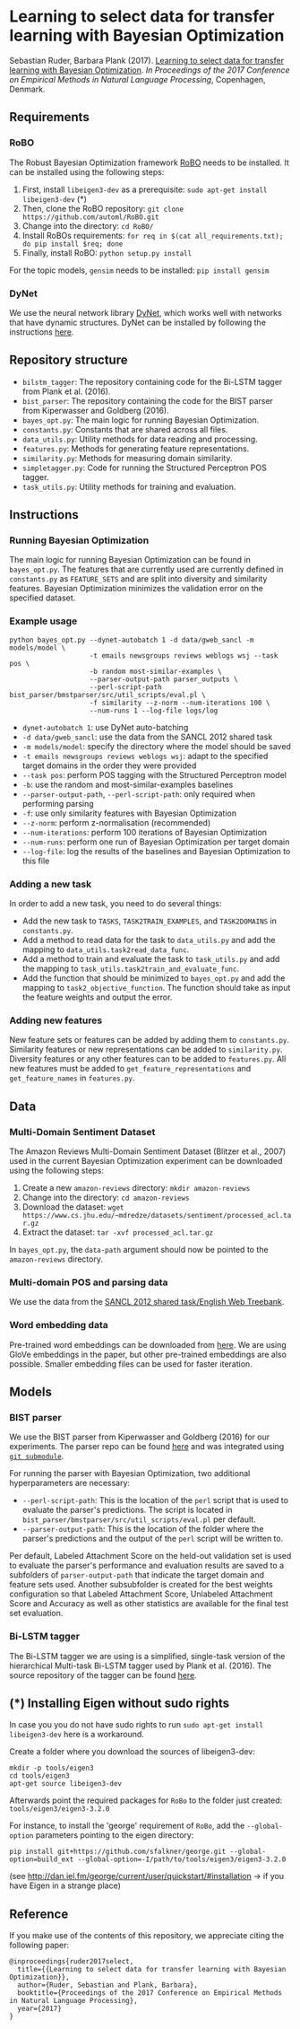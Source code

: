 # Learning to select data for transfer learning with Bayesian Optimization

Sebastian Ruder, Barbara Plank (2017). [Learning to select data for transfer learning with Bayesian Optimization](https://arxiv.org/abs/1707.05246). _In Proceedings of the 2017 Conference 
on Empirical Methods in Natural Language Processing_, Copenhagen, Denmark.

## Requirements

### RoBO

The Robust Bayesian Optimization framework [RoBO](http://automl.github.io/RoBO/) needs to be installed.
It can be installed using the following steps:

1. First, install `libeigen3-dev` as a prerequisite:
`sudo apt-get install libeigen3-dev` (*)
2. Then, clone the RoBO repository: 
`git clone https://github.com/automl/RoBO.git`
3. Change into the directory: `cd RoBO/`
4. Install RoBOs requirements:
`for req in $(cat all_requirements.txt); do pip install $req; done`
5. Finally, install RoBO:
`python setup.py install`

For the topic models, `gensim` needs to be installed:
`pip install gensim`

### DyNet

We use the neural network library [DyNet](http://dynet.readthedocs.io/en/latest/index.html),
which works well with networks that have dynamic structures. DyNet can be 
installed by following the instructions [here](http://dynet.readthedocs.io/en/latest/python.html#manual-installation).

## Repository structure

- `bilstm_tagger`: The repository containing code for the Bi-LSTM tagger from 
Plank et al. (2016).
- `bist_parser`: The repository containing the code for the BIST parser from 
Kiperwasser and Goldberg (2016).
- `bayes_opt.py`: The main logic for running Bayesian Optimization.
- `constants.py`: Constants that are shared across all files.
- `data_utils.py`: Utility methods for data reading and processing.
- `features.py`: Methods for generating feature representations.
- `similarity.py`: Methods for measuring domain similarity.
- `simpletagger.py`: Code for running the Structured Perceptron POS tagger.
- `task_utils.py`: Utility methods for training and evaluation.

## Instructions

### Running Bayesian Optimization

The main logic for running Bayesian Optimization can be found in `bayes_opt.py`.
The features that are currently used are currently defined in `constants.py` as
`FEATURE_SETS` and are split into diversity and similarity features.
Bayesian Optimization minimizes the validation error on the specified dataset.

### Example usage

```
python bayes_opt.py --dynet-autobatch 1 -d data/gweb_sancl -m models/model \
                    -t emails newsgroups reviews weblogs wsj --task pos \
                    -b random most-similar-examples \
                    --parser-output-path parser_outputs \
                    --perl-script-path bist_parser/bmstparser/src/util_scripts/eval.pl \
                    -f similarity --z-norm --num-iterations 100 \
                    --num-runs 1 --log-file logs/log
```

- `dynet-autobatch 1`: use DyNet auto-batching
- `-d data/gweb_sancl`: use the data from the SANCL 2012 shared task
- `-m models/model`: specify the directory where the model should be saved
- `-t emails newsgroups reviews weblogs wsj`: adapt to the specified target 
domains in the order they were provided
- `--task pos`: perform POS tagging with the Structured Perceptron model
- `-b`: use the random and most-similar-examples baselines
- `--parser-output-path`, `--perl-script-path`: only required when performing 
parsing
- `-f`: use only similarity features with Bayesian Optimization
- `--z-norm`: perform z-normalisation (recommended)
- `--num-iterations`: perform 100 iterations of Bayesian Optimization
- `--num-runs`: perform one run of Bayesian Optimization per target domain
- `--log-file`: log the results of the baselines and Bayesian Optimization to
 this file

### Adding a new task

In order to add a new task, you need to do several things:
- Add the new task to `TASKS`, `TASK2TRAIN_EXAMPLES`, and `TASK2DOMAINS` in 
`constants.py`.
- Add a method to read data for the task to `data_utils.py` and add the 
mapping to `data_utils.task2read_data_func`.
- Add a method to train and evaluate the task to `task_utils.py` and add the 
mapping to `task_utils.task2train_and_evaluate_func`.
- Add the function that should be minimized to `bayes_opt.py` and add the 
mapping to `task2_objective_function`. The function should take
as input the feature weights and output the error.

### Adding new features

New feature sets or features can be added by adding them to `constants.py`.
Similarity features or new representations can be added to 
`similarity.py`. Diversity features or any other features can to be added to
`features.py`. All new features must be added to 
`get_feature_representations` and `get_feature_names` in `features.py`.



## Data

### Multi-Domain Sentiment Dataset

The Amazon Reviews Multi-Domain Sentiment Dataset (Blitzer et al., 2007)
used in the current Bayesian Optimization experiment can be downloaded
using the following steps:
1. Create a new `amazon-reviews` directory:
`mkdir amazon-reviews`
2. Change into the directory:
`cd amazon-reviews`
3. Download the dataset:
`wget https://www.cs.jhu.edu/~mdredze/datasets/sentiment/processed_acl.tar.gz`
4. Extract the dataset:
`tar -xvf processed_acl.tar.gz`

In `bayes_opt.py`, the `data-path` argument should now be pointed to
the `amazon-reviews` directory.

### Multi-domain POS and parsing data

We use the data from the [SANCL 2012 shared task/English Web Treebank](https://catalog.ldc.upenn.edu/ldc2012t13).

### Word embedding data

Pre-trained word embeddings can be downloaded from [here](http://nlp.stanford.edu/projects/glove/).
We are using GloVe embeddings in the paper, but other pre-trained embeddings are also possible.
Smaller embedding files can be used for faster iteration.


## Models

### BIST parser

We use the BIST parser from Kiperwasser and Goldberg (2016) for our experiments. The parser repo can be found
[here](https://github.com/elikip/bist-parser) and was integrated using [`git submodule`](http://stackoverflow.com/questions/2140985/how-to-set-up-a-git-project-to-use-an-external-repo-submodule).

For running the parser with Bayesian Optimization, two additional hyperparameters are necessary:
- `--perl-script-path`: This is the location of the `perl` script that is used to evaluate the parser's predictions.
                        The script is located in `bist_parser/bmstparser/src/util_scripts/eval.pl` per default.
- `--parser-output-path`: This is the location of the folder where the parser's predictions and the output of the
                          `perl` script will be written to.

Per default, Labeled Attachment Score on the held-out validation set is used to evaluate the parser's performance and 
evaluation results are saved to a subfolders of `parser-output-path` that indicate the target domain and feature sets
used. Another subsubfolder is created for the best weights configuration so that Labeled Attachment Score, Unlabeled
Attachment Score and Accuracy as well as other statistics are available for the final test set evaluation.

### Bi-LSTM tagger

The Bi-LSTM tagger we are using is a simplified, single-task version of the
hierarchical Multi-task Bi-LSTM tagger used by Plank et al. (2016). The source
repository of the tagger can be found [here](https://github.com/bplank/bilstm-aux/).

## (*) Installing Eigen without sudo rights

In case you you do not have sudo rights to run `sudo apt-get install
libeigen3-dev` here is a workaround.

Create a folder where you download the sources of libeigen3-dev:

```
mkdir -p tools/eigen3
cd tools/eigen3
apt-get source libeigen3-dev
```

Afterwards point the required packages for `RoBo` to the folder just created: `tools/eigen3/eigen3-3.2.0`

For instance, to install the 'george' requirement of `RoBo`, add the `--global-option` parameters pointing to the eigen directory:

```
pip install git+https://github.com/sfalkner/george.git --global-option=build_ext --global-option=-I/path/to/tools/eigen3/eigen3-3.2.0
```

(see http://dan.iel.fm/george/current/user/quickstart/#installation -> if you have Eigen in a strange place)


## Reference

If you make use of the contents of this repository, we appreciate citing the following paper:
```
@inproceedings{ruder2017select,
  title={{Learning to select data for transfer learning with Bayesian Optimization}},
  author={Ruder, Sebastian and Plank, Barbara},
  booktitle={Proceedings of the 2017 Conference on Empirical Methods in Natural Language Processing},
  year={2017}
}
```

